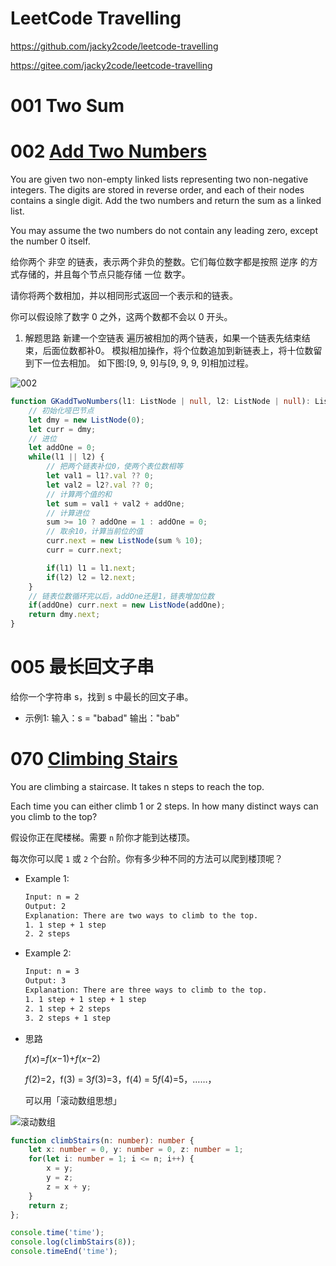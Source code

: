 # LeetCode Travelling

https://github.com/jacky2code/leetcode-travelling

https://gitee.com/jacky2code/leetcode-travelling

# 001 Two Sum



# 002 [Add Two Numbers](https://leetcode.cn/problems/add-two-numbers/)

You are given two non-empty linked lists representing two non-negative integers. The digits are stored in reverse order, and each of their nodes contains a single digit. Add the two numbers and return the sum as a linked list.

You may assume the two numbers do not contain any leading zero, except the number 0 itself.

给你两个 非空 的链表，表示两个非负的整数。它们每位数字都是按照 逆序 的方式存储的，并且每个节点只能存储 一位 数字。

请你将两个数相加，并以相同形式返回一个表示和的链表。

你可以假设除了数字 0 之外，这两个数都不会以 0 开头。



1. 解题思路
  新建一个空链表
  遍历被相加的两个链表，如果一个链表先结束结束，后面位数都补0。
  模拟相加操作，将个位数追加到新链表上，将十位数留到下一位去相加。
  如下图:[9, 9, 9]与[9, 9, 9, 9]相加过程。

  ![002](https://markdown-res.oss-cn-hangzhou.aliyuncs.com/mdImgs/2022/12/14/20221214151629.png)

```typescript
function GKaddTwoNumbers(l1: ListNode | null, l2: ListNode | null): ListNode | null { 
    // 初始化哑巴节点
    let dmy = new ListNode(0);
    let curr = dmy;
    // 进位
    let addOne = 0;
    while(l1 || l2) {
        // 把两个链表补位0，使两个表位数相等
        let val1 = l1?.val ?? 0;
        let val2 = l2?.val ?? 0;
        // 计算两个值的和
        let sum = val1 + val2 + addOne;
        // 计算进位
        sum >= 10 ? addOne = 1 : addOne = 0;
        // 取余10，计算当前位的值
        curr.next = new ListNode(sum % 10);
        curr = curr.next;

        if(l1) l1 = l1.next;
        if(l2) l2 = l2.next;
    }
    // 链表位数循环完以后，addOne还是1，链表增加位数
    if(addOne) curr.next = new ListNode(addOne);
    return dmy.next;
}
```
# 005 最长回文子串
给你一个字符串 s，找到 s 中最长的回文子串。

- 示例1:
输入：s = "babad"
输出："bab"





# 070 [Climbing Stairs](https://leetcode.cn/problems/climbing-stairs/)

You are climbing a staircase. It takes n steps to reach the top.

Each time you can either climb 1 or 2 steps. In how many distinct ways can you climb to the top?

假设你正在爬楼梯。需要 `n` 阶你才能到达楼顶。

每次你可以爬 `1` 或 `2` 个台阶。你有多少种不同的方法可以爬到楼顶呢？

- Example 1:

  ```bash
  Input: n = 2
  Output: 2
  Explanation: There are two ways to climb to the top.
  1. 1 step + 1 step
  2. 2 steps
  ```

- Example 2:

  ```bash
  Input: n = 3
  Output: 3
  Explanation: There are three ways to climb to the top.
  1. 1 step + 1 step + 1 step
  2. 1 step + 2 steps
  3. 2 steps + 1 step
  ```

- 思路

  *f*(*x*)=*f*(*x*−1)+*f*(*x*−2)

  *f*(2)=2，f(3) = 3*f*(3)=3，f(4) = 5*f*(4)=5，……，

  可以用「滚动数组思想」

![滚动数组](https://markdown-res.oss-cn-hangzhou.aliyuncs.com/mdImgs/2022/12/14/20221214151651.gif)

```typescript
function climbStairs(n: number): number {
    let x: number = 0, y: number = 0, z: number = 1;
    for(let i: number = 1; i <= n; i++) {
        x = y;
        y = z;
        z = x + y;
    }
    return z;
};

console.time('time');
console.log(climbStairs(8));
console.timeEnd('time');
```


